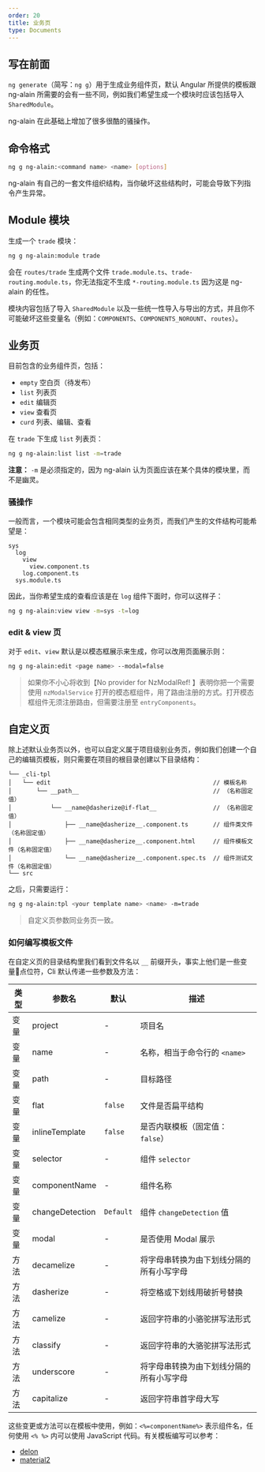```yaml
---
order: 20
title: 业务页
type: Documents
---
```


## 写在前面

`ng generate`（简写：`ng g`）用于生成业务组件页，默认 Angular 所提供的模板跟 ng-alain 所需要的会有一些不同，例如我们希望生成一个模块时应该包括导入 `SharedModule`。

ng-alain 在此基础上增加了很多很酷的骚操作。

## 命令格式

```bash
ng g ng-alain:<command name> <name> [options]
```

ng-alain 有自己的一套文件组织结构，当你破坏这些结构时，可能会导致下列指令产生异常。

## Module 模块

生成一个 `trade` 模块：

```bash
ng g ng-alain:module trade
```

会在 `routes/trade` 生成两个文件 `trade.module.ts`、`trade-routing.module.ts`，你无法指定不生成 `*-routing.module.ts` 因为这是 ng-alain 的任性。

模块内容包括了导入 `SharedModule` 以及一些统一性导入与导出的方式，并且你不可能破坏这些变量名（例如：`COMPONENTS`、`COMPONENTS_NOROUNT`、`routes`）。

## 业务页

目前包含的业务组件页，包括：

- `empty` 空白页（待发布）
- `list` 列表页
- `edit` 编辑页
- `view` 查看页
- `curd` 列表、编辑、查看

在 `trade` 下生成 `list` 列表页：

```bash
ng g ng-alain:list list -m=trade
```

**注意：** `-m` 是必须指定的，因为 ng-alain 认为页面应该在某个具体的模块里，而不是幽灵。

### 骚操作

一般而言，一个模块可能会包含相同类型的业务页，而我们产生的文件结构可能希望是：

```
sys
  log
    view
      view.component.ts
    log.component.ts
  sys.module.ts
```

因此，当你希望生成的查看应该是在 `log` 组件下面时，你可以这样子：

```bash
ng g ng-alain:view view -m=sys -t=log
```

### edit & view 页

对于 `edit`、`view` 默认是以模态框展示来生成，你可以改用页面展示则：

```bash
ng g ng-alain:edit <page name> --modal=false
```

> 如果你不小心将收到【No provider for NzModalRef! 】表明你把一个需要使用 `nzModalService` 打开的模态框组件，用了路由注册的方式。打开模态框组件无须注册路由，但需要注册至 `entryComponents`。

## 自定义页

除上述默认业务页以外，也可以自定义属于项目级别业务页，例如我们创建一个自己的编辑页模板，则只需要在项目的根目录创建以下目录结构：

```
└── _cli-tpl
│   └── edit                                              // 模板名称
│       └── __path__                                      // （名称固定值）
│           └── __name@dasherize@if-flat__                // （名称固定值）
│               ├── __name@dasherize__.component.ts       // 组件类文件（名称固定值）
│               ├── __name@dasherize__.component.html     // 组件模板文件（名称固定值）
│               └── __name@dasherize__.component.spec.ts  // 组件测试文件（名称固定值）
└── src
```

之后，只需要运行：

```bash
ng g ng-alain:tpl <your template name> <name> -m=trade
```

> 自定义页参数同业务页一致。

### 如何编写模板文件

在自定义页的目录结构里我们看到文件名以 `__` 前缀开头，事实上他们是一些变量点位符，Cli 默认传递一些参数及方法：

| 类型 | 参数名 | 默认 | 描述 |
| ---- | ---- | ---- | ---- |
| 变量 | project | - | 项目名 |
| 变量 | name | - | 名称，相当于命令行的 `<name>` |
| 变量 | path | - | 目标路径 |
| 变量 | flat | `false` | 文件是否扁平结构 |
| 变量 | inlineTemplate | `false` | 是否内联模板（固定值：`false`） |
| 变量 | selector | - | 组件 `selector` |
| 变量 | componentName | - | 组件名称 |
| 变量 | changeDetection | `Default` | 组件 `changeDetection` 值 |
| 变量 | modal | - | 是否使用 Modal 展示 |
| 方法 | decamelize | - | 将字母串转换为由下划线分隔的所有小写字母 |
| 方法 | dasherize | - | 将空格或下划线用破折号替换 |
| 方法 | camelize | - | 返回字符串的小骆驼拼写法形式 |
| 方法 | classify | - | 返回字符串的大骆驼拼写法形式 |
| 方法 | underscore | - | 将字母串转换为由下划线分隔的所有小写字母 |
| 方法 | capitalize | - | 返回字符串首字母大写 |

这些变更或方法可以在模板中使用，例如：`<%=componentName%>` 表示组件名，任何使用 `<% %>` 内可以使用 JavaScript 代码。有关模板编写可以参考：

- [delon](https://github.com/ng-alain/delon/blob/master/packages/schematics/edit/files/__path__/__name%40dasherize%40if-flat__/__name%40dasherize__.component.html)
- [material2](https://github.com/angular/material2/blob/master/src/lib/schematics/dashboard/files/__path__/__name%40dasherize%40if-flat__/__name%40dasherize__.component.html)
